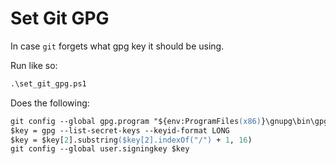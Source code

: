 # Set Git GPG

In case `git` forgets what gpg key it should be using.

Run like so:

```ps
.\set_git_gpg.ps1
```

Does the following:

```ps
git config --global gpg.program "${env:ProgramFiles(x86)}\gnupg\bin\gpg.exe"
$key = gpg --list-secret-keys --keyid-format LONG
$key = $key[2].substring($key[2].indexOf("/") + 1, 16)
git config --global user.signingkey $key
```
